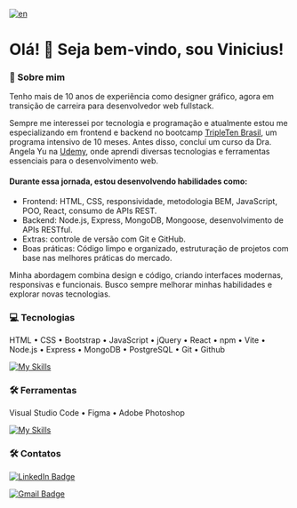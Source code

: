 [![en](https://img.shields.io/badge/lang-en-red.svg)](./README.en.md)

# Olá! 👋 Seja bem-vindo, sou Vinicius!

### 🚀 Sobre mim

Tenho mais de 10 anos de experiência como designer gráfico, agora em transição de carreira para desenvolvedor web fullstack.

Sempre me interessei por tecnologia e programação e atualmente estou me especializando em frontend e backend no bootcamp <a target="_blank" href="https://tripleten.com/pt-bra/web/meet/">TripleTen Brasil</a>, um programa intensivo de 10 meses. Antes disso, concluí um curso da Dra. Angela Yu na <a target="_blank" href="https://www.udemy.com/course/the-complete-web-development-bootcamp">Udemy</a>, onde aprendi diversas tecnologias e ferramentas essenciais para o desenvolvimento web.

#### Durante essa jornada, estou desenvolvendo habilidades como:

- Frontend: HTML, CSS, responsividade, metodologia BEM, JavaScript, POO, React, consumo de APIs REST.
- Backend: Node.js, Express, MongoDB, Mongoose, desenvolvimento de APIs RESTful.
- Extras: controle de versão com Git e GitHub.
- Boas práticas: Código limpo e organizado, estruturação de projetos com base nas melhores práticas do mercado.

Minha abordagem combina design e código, criando interfaces modernas, responsivas e funcionais. Busco sempre melhorar minhas habilidades e explorar novas tecnologias.

### 💻 Tecnologias

HTML • CSS • Bootstrap • JavaScript • jQuery • React • npm • Vite • Node.js • Express • MongoDB • PostgreSQL • Git • Github

[![My Skills](https://skillicons.dev/icons?i=html,css,bootstrap,js,jquery,react,npm,vite,nodejs,express,mongodb,postgres,git,github)](https://skillicons.dev)

### 🛠️ Ferramentas

Visual Studio Code • Figma • Adobe Photoshop

[![My Skills](https://skillicons.dev/icons?i=vscode,figma,photoshop)](https://skillicons.dev)

### 🛠️ Contatos

[![LinkedIn Badge](https://custom-icon-badges.demolab.com/badge/Vinicius_Barretto_Mello-blue.svg?style=flat&logo=linkedin-brands&logoColor=white&labelColor=gray)](https://www.linkedin.com/in/vinicius-barretto-mello-2801402b0)

[![Gmail Badge](https://img.shields.io/badge/vinicius.barretto9022%40gmail.com-blue?style=flat&logo=gmail&logoColor=white&labelColor=gray)](mailto:vinicius.barretto9022@gmail.com)
